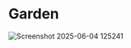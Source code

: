 # Garden

![Screenshot 2025-06-04 125241](https://github.com/user-attachments/assets/66e1eb22-3c57-40a7-b2d4-1ac6dd3f3068)
